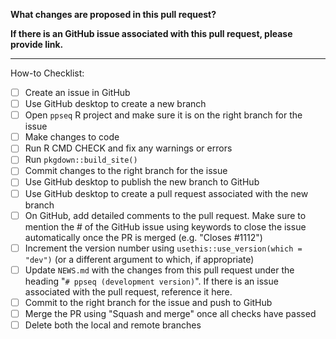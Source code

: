 **What changes are proposed in this pull request?**


**If there is an GitHub issue associated with this pull request, please provide link.**


--------------------------------------------------------------------------------

How-to Checklist:

- [ ] Create an issue in GitHub
- [ ] Use GitHub desktop to create a new branch
- [ ] Open `ppseq` R project and make sure it is on the right branch for the issue
- [ ] Make changes to code
- [ ] Run R CMD CHECK and fix any warnings or errors
- [ ] Run `pkgdown::build_site()`
- [ ] Commit changes to the right branch for the issue
- [ ] Use GitHub desktop to publish the new branch to GitHub
- [ ] Use GitHub desktop to create a pull request associated with the new branch
- [ ] On GitHub, add detailed comments to the pull request. Make sure to mention the # of the GitHub issue using keywords to close the issue automatically once the PR is merged (e.g. "Closes #1112")
- [ ] Increment the version number using `usethis::use_version(which = "dev")` (or a different argument to which, if appropriate) 
- [ ] Update `NEWS.md` with the changes from this pull request under the heading "`# ppseq (development version)`". If there is an issue associated with the pull request, reference it here.
- [ ] Commit to the right branch for the issue and push to GitHub
- [ ] Merge the PR using "Squash and merge" once all checks have passed
- [ ] Delete both the local and remote branches
